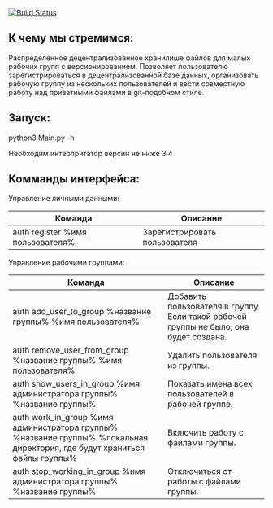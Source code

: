 [![Build Status](https://travis-ci.org/Matvey-Kuk/network.png?branch=master)](https://travis-ci.org/Matvey-Kuk/network)

К чему мы стремимся:
------------
Распределенное децентрализованное хранилише файлов для малых рабочих групп с версионированием.
Позволяет пользователю зарегистрироваться в децентрализованной базе данных,
организовать рабочую группу из нескольких пользователей и вести совместную работу над приватными файлами в git-подобном стиле.

Запуск:
------------
python3 Main.py -h

Необходим интерпритатор версии не ниже 3.4

Комманды интерфейса:
------------
Управление личными данными:

Команда  | Описание
------------- | -------------
auth register %имя пользователя%  | Зарегистрировать пользователя

Управление рабочими группами:

Команда  | Описание
------------- | -------------
auth add_user_to_group %название группы% %имя пользователя%  | Добавить пользователя в группу. Если такой рабочей группы не было, она будет создана.
auth remove_user_from_group %название группы% %имя пользователя%  | Удалить пользователя из группы.
auth show_users_in_group  %имя администратора группы% %название группы%  | Показать имена всех пользователей в рабочей группе.
auth work_in_group  %имя администратора группы% %название группы% %локальная директория, где будут храниться файлы группы%  | Включить работу с файлами группы.
auth stop_working_in_group %имя администратора группы% %название группы% | Отключиться от работы с файлами группы.
